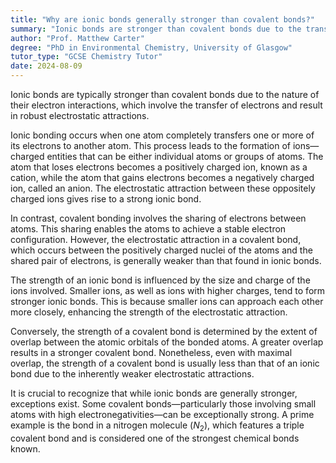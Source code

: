 ```yaml
---
title: "Why are ionic bonds generally stronger than covalent bonds?"
summary: "Ionic bonds are stronger than covalent bonds due to the transfer of electrons, which results in stronger electrostatic attractions between ions."
author: "Prof. Matthew Carter"
degree: "PhD in Environmental Chemistry, University of Glasgow"
tutor_type: "GCSE Chemistry Tutor"
date: 2024-08-09
---
```


Ionic bonds are typically stronger than covalent bonds due to the nature of their electron interactions, which involve the transfer of electrons and result in robust electrostatic attractions.

Ionic bonding occurs when one atom completely transfers one or more of its electrons to another atom. This process leads to the formation of ions—charged entities that can be either individual atoms or groups of atoms. The atom that loses electrons becomes a positively charged ion, known as a cation, while the atom that gains electrons becomes a negatively charged ion, called an anion. The electrostatic attraction between these oppositely charged ions gives rise to a strong ionic bond.

In contrast, covalent bonding involves the sharing of electrons between atoms. This sharing enables the atoms to achieve a stable electron configuration. However, the electrostatic attraction in a covalent bond, which occurs between the positively charged nuclei of the atoms and the shared pair of electrons, is generally weaker than that found in ionic bonds.

The strength of an ionic bond is influenced by the size and charge of the ions involved. Smaller ions, as well as ions with higher charges, tend to form stronger ionic bonds. This is because smaller ions can approach each other more closely, enhancing the strength of the electrostatic attraction.

Conversely, the strength of a covalent bond is determined by the extent of overlap between the atomic orbitals of the bonded atoms. A greater overlap results in a stronger covalent bond. Nonetheless, even with maximal overlap, the strength of a covalent bond is usually less than that of an ionic bond due to the inherently weaker electrostatic attractions.

It is crucial to recognize that while ionic bonds are generally stronger, exceptions exist. Some covalent bonds—particularly those involving small atoms with high electronegativities—can be exceptionally strong. A prime example is the bond in a nitrogen molecule ($N_2$), which features a triple covalent bond and is considered one of the strongest chemical bonds known.
    
